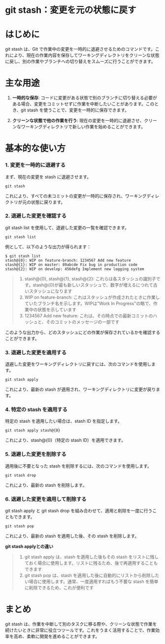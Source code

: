 # git stash：変更を元の状態に戻す

# はじめに

git stash は、Git で作業中の変更を一時的に退避させるためのコマンドです。これにより、現在の作業内容を保存してワーキングディレクトリをクリーンな状態に戻し、別の作業やブランチへの切り替えをスムーズに行うことができます。

# 主な用途

1. **一時的な保存**: コードに変更がある状態で別のブランチに切り替える必要がある場合、変更をコミットせずに作業を中断したいことがあります。このとき、git stash を使うことで、変更を一時的に保存できます。

1. **クリーンな状態で他の作業を行う**: 現在の変更を一時的に退避させ、クリーンなワーキングディレクトリで新しい作業を始めることができます。

# 基本的な使い方

### 1. 変更を一時的に退避する
まず、現在の変更を stash に退避させます。
```
git stash
```
これにより、すべての未コミットの変更が一時的に保存され、ワーキングディレクトリが元の状態に戻ります。

### 2. 退避した変更を確認する
git stash list を使用して、退避した変更の一覧を確認できます。
```
git stash list
```
例として、以下のような出力が得られます：
```
$ git stash list
stash@{0}: WIP on feature-branch: 1234567 Add new feature
stash@{1}: WIP on master: 89abcde Fix bug in production code
stash@{2}: WIP on develop: 456defg Implement new logging system
```
>1. stash@{0}, stash@{1}, stash@{2}: これらは各スタッシュの識別子です。stash@{0}が最も新しいスタッシュで、数字が増えるにつれて古いスタッシュになります
>1. WIP on feature-branch: これはスタッシュが作成されたときに作業していたブランチ名を示します。WIPは"Work In Progress"の略で、作業中の状態を示しています
>1. 1234567 Add new feature: これは、その時点での最新コミットのハッシュと、そのコミットのメッセージの一部です

このような出力から、どのスタッシュにどの作業が保存されているかを確認することができます。

### 3. 退避した変更を適用する
退避した変更をワーキングディレクトリに戻すには、次のコマンドを使用します。
```
git stash apply
```
これにより、最新の stash が適用され、ワーキングディレクトリに変更が戻ります。

### 4. 特定の stash を適用する
特定の stash を適用したい場合は、stash ID を指定します。
```
git stash apply stash@{0}
```
これにより、stash@{0}（特定の stash ID）を適用できます。

### 5. 退避した変更を削除する
適用後に不要となった stash を削除するには、次のコマンドを使用します。
```
git stash drop
```
これにより、最新の stash を削除します。

### 6. 退避した変更を適用して削除する
git stash apply と git stash drop を組み合わせて、適用と削除を一度に行うこともできます。
```
git stash pop
```
これにより、最新の stash を適用した後、その stash を削除します。

**git stash applyとの違い**
>1. git stash apply は、stash を適用した後もその stash をリストに残しておく場合に使用します。リストに残るため、後で再適用することもできます
>1. git stash pop は、stash を適用した後に自動的にリストから削除したい場合に使用します。通常、一度適用すればもう不要な stash を簡単に削除できるため、これが便利です

# まとめ
git stash は、作業を中断して別のタスクに移る際や、クリーンな状態で作業を続けたいときに非常に役立つツールです。これをうまく活用することで、作業効率を高め、柔軟に開発を進めることができます。
